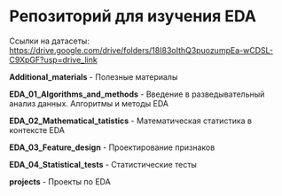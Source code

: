 # Репозиторий для изучения EDA
Ссылки на датасеты: https://drive.google.com/drive/folders/18I83oIthQ3puozumpEa-wCDSL-C9XpGF?usp=drive_link

**Additional_materials** - Полезные материалы

**EDA_01_Algorithms_and_methods** - Введение в разведывательный анализ данных. Алгоритмы и методы EDA

**EDA_02_Mathematical_tatistics** - Математическая статистика в контексте EDA

**EDA_03_Feature_design** - Проектирование признаков

**EDA_04_Statistical_tests** - Статистические тесты

**projects** - Проекты по EDA
